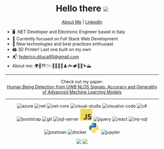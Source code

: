 <p align="center">
  <h1 align="center">Hello there <img src="https://media.giphy.com/media/hvRJCLFzcasrR4ia7z/giphy.gif" width="25px"> </h3>
</p>
<p align="center">
  <a href="https://federicodiluca.github.io">About Me</a>
  |
  <a href="https://www.linkedin.com/in/federico-di-luca-ing/">LinkedIn</a>
</p>

<!---
<p align="center"> 
  <img align="center" src="https://komarev.com/ghpvc/?username=federicodiluca&color=blue&style=flat-square" alt="fedl95 profile views" />
</p>
-->

- 🖥️ .NET Developer and Electronic Engineer based in Italy
- 🎯 Currently focused on Full Stack Web Development
- 🦝 New technologies and best practices enthusiast
- 🖨️ 3D Printer! Last one built on my own
- 📬 federico.diluca95@gmail.com
- About me: 🌍🐶⛩️🖱️✨🎨🎾🍳🥂♟️🚲🏕️💃🏼⛷️⛰️

---

<p align="center">
  Check out my paper: <br/>
  <a href="https://www.mdpi.com/1507940">Human Being Detection from UWB NLOS Signals: Accuracy and Generality of Advanced Machine Learning Models</a>
</p>

---

<!--
<p align="center">
  <img src="https://media.giphy.com/media/Nx0rz3jtxtEre/giphy.gif" width="400px">
</p>
-->

<!---
#### Top Skills
[![C#](https://img.shields.io/badge/C%23-239120?style=for-the-badge&logo=c-sharp&logoColor=white)]()
[![.NET](https://img.shields.io/badge/.NET-5C2D91?style=for-the-badge&logo=.net&logoColor=white)]()
[![SqlServer](https://img.shields.io/badge/Microsoft_SQL_Server-CC2927?style=for-the-badge&logo=microsoft-sql-server&logoColor=white)]()
[![JavaScript](https://img.shields.io/badge/javascript-%23323330.svg?style=for-the-badge&logo=javascript&logoColor=%23F7DF1E)]()
[![Html](https://img.shields.io/badge/HTML5-E34F26?style=for-the-badge&logo=html5&logoColor=white)]()
[![Css](https://img.shields.io/badge/CSS3-1572B6?style=for-the-badge&logo=css3&logoColor=white)]()
-->

<!--
### Secondary Skills
[![Xamarin](https://img.shields.io/badge/Xamarin-3498DB?style=for-the-badge&logo=xamarin&logoColor=white)]()
[![Python](https://img.shields.io/badge/python-%2314354C.svg?style=for-the-badge&logo=python&logoColor=white)]()
[![PHP](https://img.shields.io/badge/PHP-777BB4?style=for-the-badge&logo=php&logoColor=white)]()
[![MySql](https://img.shields.io/badge/MySQL-00000F?style=for-the-badge&logo=mysql&logoColor=white)]()

### Top IDEs
[![Visual Studio Code](https://img.shields.io/badge/VS%20Code-%231877F2.svg?style=for-the-badge&logo=visual-studio-code&logoColor=white)]()
[![Visual Studio](https://img.shields.io/badge/VS-%231877F2.svg?style=for-the-badge&logo=visual-studio&logoColor=white)]()

### Contact Channels
[![Mail Badge](https://img.shields.io/badge/Gmail-D14836?style=for-the-badge&logo=gmail&logoColor=white)](mailto:federico.diluca95@gmail.com)
[![Linkedin](https://img.shields.io/badge/LinkedIn-%230077B5.svg?style=for-the-badge&logo=linkedin&logoColor=white)](https://www.linkedin.com/in/federico-di-luca-ing/)
-->

<p align="center"> 
  <img src="https://cdn.jsdelivr.net/gh/devicons/devicon/icons/azure/azure-original.svg" alt="azure" width="40" height="40"/> 
  <img src="https://cdn.jsdelivr.net/gh/devicons/devicon/icons/dot-net/dot-net-original.svg" alt="net" width="40" height="40"/> 
  <img src="https://cdn.jsdelivr.net/gh/devicons/devicon/icons/dotnetcore/dotnetcore-original.svg" alt="net-core" width="40" height="40"/> 
  <img src="https://cdn.jsdelivr.net/gh/devicons/devicon/icons/visualstudio/visualstudio-plain.svg" alt="visual-studio" width="40" height="40" />
  <img src="https://cdn.jsdelivr.net/gh/devicons/devicon/icons/vscode/vscode-original.svg" alt="visualvs-code" width="40" height="40" />
  <img src="https://cdn.jsdelivr.net/gh/devicons/devicon/icons/csharp/csharp-original.svg" alt="c#" width="40" height="40" />
  <img src="https://cdn.jsdelivr.net/gh/devicons/devicon/icons/bootstrap/bootstrap-original.svg" alt="bootstrap" width="40" height="40"/> 
  <img src="https://www.vectorlogo.zone/logos/git-scm/git-scm-icon.svg" alt="git" width="40" height="40"/> 
  <img src="https://cdn.jsdelivr.net/gh/devicons/devicon/icons/microsoftsqlserver/microsoftsqlserver-plain.svg" alt="sql-server" width="40" height="40"/> 
  <img src="https://raw.githubusercontent.com/devicons/devicon/master/icons/javascript/javascript-original.svg" alt="javascript" width="40" height="40"/>
  <img src="https://cdn.jsdelivr.net/gh/devicons/devicon/icons/jquery/jquery-plain.svg" alt="jquery" width="40" height="40"/>
  <img src="https://cdn.jsdelivr.net/gh/devicons/devicon/icons/react/react-original.svg" alt="react" width="40" height="40"/>
  <img src="https://cdn.jsdelivr.net/gh/devicons/devicon/icons/mysql/mysql-plain.svg" alt="my-sql" width="40" height="40"/>
  <img src="https://www.vectorlogo.zone/logos/getpostman/getpostman-icon.svg" alt="postman" width="40" height="40"/> 
  <img src="https://cdn.jsdelivr.net/gh/devicons/devicon/icons/docker/docker-plain.svg" alt="docker" width="40" height="40"/> 
  <img src="https://raw.githubusercontent.com/devicons/devicon/master/icons/python/python-original.svg" alt="python" width="40" height="40"/> 
  <img src="https://cdn.jsdelivr.net/gh/devicons/devicon/icons/jupyter/jupyter-original-wordmark.svg" alt="jupyter" width="40" height="40"/> 
</p>

<p align="center">
  <img height="140px" src="https://github-readme-stats-hephaest.vercel.app/api/top-langs/?username=federicodiluca&layout=compact&langs_count=10&count_private=true&theme=github_dark&hide=dockerfile">
  <img height="140px" src="https://github-readme-stats.vercel.app/api?username=federicodiluca&count_private=true&show_icons=true&theme=github_dark&hide=stars,prs,issues,contribs" />
</p>

